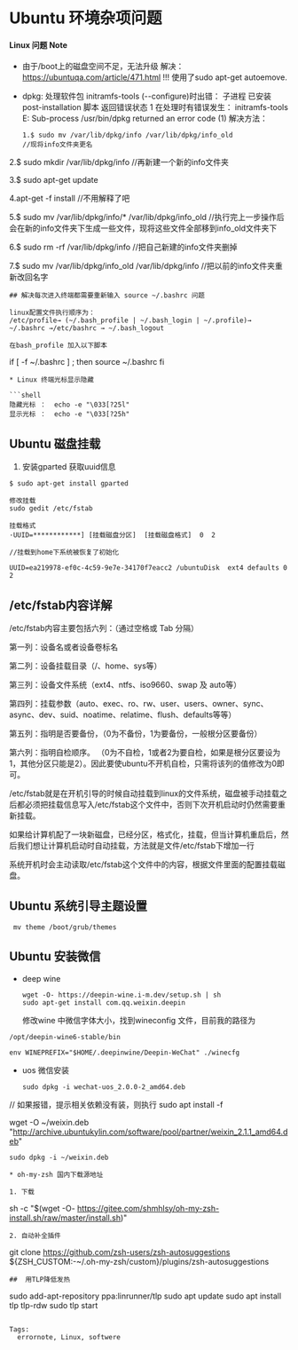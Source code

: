 # Ubuntu 环境杂项问题

#### Linux 问题 Note

* 由于/boot上的磁盘空间不足，无法升级
    解决： https://ubuntuqa.com/article/471.html
    !!! 使用了sudo apt-get autoemove.

* dpkg: 处理软件包 initramfs-tools (--configure)时出错：
  子进程 已安装 post-installation 脚本 返回错误状态 1
   在处理时有错误发生：
   initramfs-tools
   E: Sub-process /usr/bin/dpkg returned an error code (1)
  解决方法：
  
  ```shell
  1.$ sudo mv /var/lib/dpkg/info /var/lib/dpkg/info_old                                      //现将info文件夹更名
  ```

2.$ sudo mkdir /var/lib/dpkg/info                                                                      //再新建一个新的info文件夹

3.$ sudo apt-get update

4.apt-get -f install                                                                                            //不用解释了吧

5.$ sudo mv /var/lib/dpkg/info/* /var/lib/dpkg/info_old                                          //执行完上一步操作后会在新的info文件夹下生成一些文件，现将这些文件全部移到info_old文件夹下

6.$ sudo rm -rf /var/lib/dpkg/info                                                                 //把自己新建的info文件夹删掉

7.$ sudo mv /var/lib/dpkg/info_old /var/lib/dpkg/info                                   //把以前的info文件夹重新改回名字

```
## 解决每次进入终端都需要重新输入 source ~/.bashrc 问题

linux配置文件执行顺序为：
/etc/profile→ (~/.bash_profile | ~/.bash_login | ~/.profile)→ ~/.bashrc →/etc/bashrc → ~/.bash_logout

在bash_profile 加入以下脚本
```

if [ -f ~/.bashrc ] ; then
        source ~/.bashrc
fi 

```
* Linux 终端光标显示隐藏

```shell
隐藏光标 ：  echo -e "\033[?25l"  
显示光标 ：  echo -e "\033[?25h"
```

## Ubuntu 磁盘挂载

1. 安装gparted
   获取uuid信息

```
$ sudo apt-get install gparted

修改挂载
sudo gedit /etc/fstab

挂载格式
·UUID=************] [挂载磁盘分区]  [挂载磁盘格式]  0  2

//挂载到home下系统被恢复了初始化

UUID=ea219978-ef0c-4c59-9e7e-34170f7eacc2 /ubuntuDisk  ext4 defaults 0 2
```

## /etc/fstab内容详解

/etc/fstab内容主要包括六列：（通过空格或 Tab 分隔）

<file system>    <mount point>    <type>    <options>    <dump>    <pass>

第一列：设备名或者设备卷标名

第二列：设备挂载目录（/、home、sys等）

第三列：设备文件系统（ext4、ntfs、iso9660、swap 及 auto等）

第四列：挂载参数（auto、exec、ro、rw、user、users、owner、sync、async、dev、suid、noatime、relatime、flush、defaults等等）

第五列：指明是否要备份，（0为不备份，1为要备份，一般根分区要备份）

第六列：指明自检顺序。 （0为不自检，1或者2为要自检，如果是根分区要设为1，其他分区只能是2）。因此要使ubuntu不开机自检，只需将该列的值修改为0即可。

/etc/fstab就是在开机引导的时候自动挂载到linux的文件系统，磁盘被手动挂载之后都必须把挂载信息写入/etc/fstab这个文件中，否则下次开机启动时仍然需要重新挂载。

如果给计算机配了一块新磁盘，已经分区，格式化，挂载，但当计算机重启后，然后我们想让计算机启动时自动挂载，方法就是文件/etc/fstab下增加一行

系统开机时会主动读取/etc/fstab这个文件中的内容，根据文件里面的配置挂载磁盘。

## Ubuntu 系统引导主题设置

```shell
 mv theme /boot/grub/themes
```

## Ubuntu 安装微信

* deep wine
  
  ```shell
  wget -O- https://deepin-wine.i-m.dev/setup.sh | sh
  sudo apt-get install com.qq.weixin.deepin
  ```
  
  修改wine 中微信字体大小，找到wineconfig 文件，目前我的路径为

```shell
/opt/deepin-wine6-stable/bin

env WINEPREFIX="$HOME/.deepinwine/Deepin-WeChat" ./winecfg 
```

* uos 微信安装
  
  ```
  sudo dpkg -i wechat-uos_2.0.0-2_amd64.deb
  ```

// 如果报错，提示相关依赖没有装，则执行
sudo apt install -f

  wget  -O ~/weixin.deb "http://archive.ubuntukylin.com/software/pool/partner/weixin_2.1.1_amd64.deb"

    sudo dpkg -i ~/weixin.deb

```
* oh-my-zsh 国内下载源地址

1. 下载
```

sh -c "$(wget -O- https://gitee.com/shmhlsy/oh-my-zsh-install.sh/raw/master/install.sh)"

```
2. 自动补全插件
```

git clone https://github.com/zsh-users/zsh-autosuggestions ${ZSH_CUSTOM:-~/.oh-my-zsh/custom}/plugins/zsh-autosuggestions

```
##  用TLP降低发热
```

sudo add-apt-repository ppa:linrunner/tlp
sudo apt update
sudo apt install tlp tlp-rdw
sudo tlp start

```

Tags:
  errornote, Linux, softwere